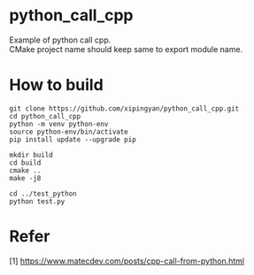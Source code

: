 # python_call_cpp
Example of python call cpp. <br>
CMake project name should keep same to export module name. <br>

# How to build

```
git clone https://github.com/xipingyan/python_call_cpp.git
cd python_call_cpp
python -m venv python-env
source python-env/bin/activate
pip install update --upgrade pip

mkdir build
cd build
cmake ..
make -j8

cd ../test_python
python test.py
```

# Refer
[1] https://www.matecdev.com/posts/cpp-call-from-python.html
